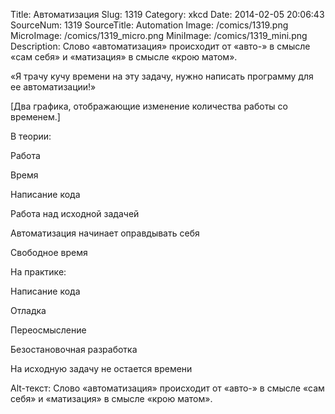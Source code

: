 Title: Автоматизация 
Slug: 1319 
Category: xkcd 
Date: 2014-02-05 20:06:43 
SourceNum: 1319 
SourceTitle: Automation 
Image: /comics/1319.png 
MicroImage: /comics/1319_micro.png 
MiniImage: /comics/1319_mini.png 
Description: Слово «автоматизация» происходит от «авто-» в смысле «сам себя» и «матизация» в смысле «крою матом». 

«Я трачу кучу времени на эту задачу, нужно написать программу для ее автоматизации!»

[Два графика, отображающие изменение количества работы со временем.]

В теории:

Работа

Время

Написание кода

Работа над исходной задачей

Автоматизация начинает оправдывать себя

Свободное время

На практике:

Написание кода

Отладка

Переосмысление

Безостановочная разработка

На исходную задачу не остается времени

Alt-текст: Слово «автоматизация» происходит от «авто-» в смысле «сам себя» и «матизация» в смысле «крою матом».